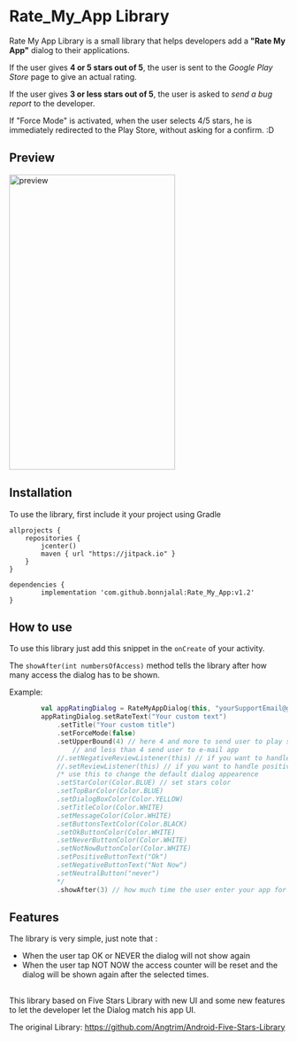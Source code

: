 # Rate_My_App Library


Rate My App Library is a small library that helps developers add a **"Rate My App"** dialog to their applications.

If the user gives **4 or 5 stars out of 5**, the user is sent to the *Google Play Store* page to give an actual rating.

If the user gives **3 or less stars out of 5**, the user is asked to *send a bug report* to the developer.

If "Force Mode" is activated, when the user selects 4/5 stars, he is immediately redirected to the Play Store, without asking for a confirm. :D

## Preview

<img src="https://user-images.githubusercontent.com/42393256/155017534-f9ddafe5-b5aa-4116-be42-852374a83963.png" alt="preview" width="300" height="533">


## Installation

To use the library, first include it your project using Gradle


    allprojects {
        repositories {
            jcenter()
            maven { url "https://jitpack.io" }
        }
    }

	dependencies {
	        implementation 'com.github.bonnjalal:Rate_My_App:v1.2'
	}



## How to use
To use this library just add this snippet in the `onCreate` of your activity.

The `showAfter(int numbersOfAccess)` method tells the library after how many access the dialog has to be shown.

Example:

```kotlin
        val appRatingDialog = RateMyAppDialog(this, "yourSupportEmail@gmail.com")
        appRatingDialog.setRateText("Your custom text")
            .setTitle("Your custom title")
            .setForceMode(false) 
            .setUpperBound(4) // here 4 and more to send user to play store
                // and less than 4 send user to e-mail app
            //.setNegativeReviewListener(this) // if you want to handle negative button manually
            //.setReviewListener(this) // if you want to handle positive button manually
            /* use this to change the default dialog appearence
            .setStarColor(Color.BLUE) // set stars color
            .setTopBarColor(Color.BLUE) 
            .setDialogBoxColor(Color.YELLOW)
            .setTitleColor(Color.WHITE)
            .setMessageColor(Color.WHITE)
            .setButtonsTextColor(Color.BLACK)
            .setOkButtonColor(Color.WHITE)
            .setNeverButtonColor(Color.WHITE)
            .setNotNowButtonColor(Color.WHITE)
            .setPositiveButtonText("Ok")
            .setNegativeButtonText("Not Now")
            .setNeutralButton("never")
            */
            .showAfter(3) // how much time the user enter your app for dialog to appear
```
## Features

The library is very simple, just note that :
* When the user tap OK or NEVER the dialog will not show again
* When the user tap NOT NOW the access counter will be reset and the dialog will be shown again after the selected times.

## 
   This library based on Five Stars Library with new UI and some new features to let the developer let the Dialog match his app UI.

   The original Library: https://github.com/Angtrim/Android-Five-Stars-Library

